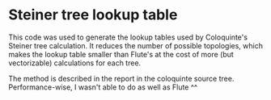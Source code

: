 # Steiner tree lookup table

This code was used to generate the lookup tables used by Coloquinte's Steiner tree calculation.
It reduces the number of possible topologies, which makes the lookup table smaller than Flute's at the cost of more (but vectorizable) calculations for each tree.

The method is described in the report in the coloquinte source tree. Performance-wise, I wasn't able to do as well as Flute ^^
